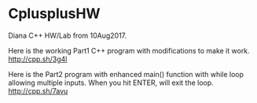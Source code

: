 # CplusplusHW
Diana C++ HW/Lab from 10Aug2017.

Here is the working Part1 C++ program with modifications to make it work.
http://cpp.sh/3g4l

Here is the Part2 program with enhanced main() function with while loop allowing multiple inputs. When you hit ENTER, will exit the loop.
http://cpp.sh/7avu
